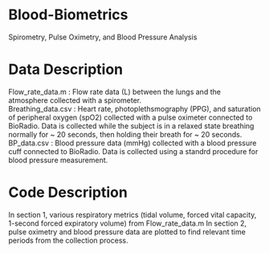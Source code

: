 # Blood-Biometrics
Spirometry, Pulse Oximetry, and Blood Pressure Analysis 

# Data Description
Flow_rate_data.m : Flow rate data (L) between the lungs and the atmosphere collected with a spirometer.  
Breathing_data.csv : Heart rate, photoplethsmography (PPG), and saturation of peripheral oxygen (spO2) collected with a pulse oximeter connected to BioRadio. Data is collected while the subject is in a relaxed state breathing normally for ~ 20 seconds, then holding their breath for ~ 20 seconds.   
BP_data.csv : Blood pressure data (mmHg) collected with a blood pressure cuff connected to BioRadio. Data is collected using a standrd procedure for blood pressure measurement.  

# Code Description
In section 1, various respiratory metrics (tidal volume, forced vital capacity, 1-second forced expiratory volume) from Flow_rate_data.m
In section 2, pulse oximetry and blood pressure data are plotted to find relevant time periods from the collection process.  
